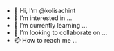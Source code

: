 - 👋 Hi, I’m @kolisachint
- 👀 I’m interested in ...
- 🌱 I’m currently learning ...
- 💞️ I’m looking to collaborate on ...
- 📫 How to reach me ...

<!---
kolisachint/kolisachint is a ✨ special ✨ repository because its `README.md` (this file) appears on your GitHub profile.
You can click the Preview link to take a look at your changes.
--->
